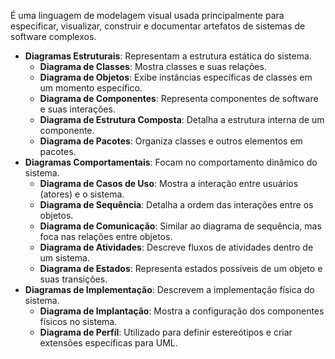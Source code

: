 É uma linguagem de modelagem visual usada principalmente para especificar, visualizar, construir e documentar artefatos de sistemas de software complexos.

- **Diagramas Estruturais**: Representam a estrutura estática do sistema.
    - **Diagrama de Classes**: Mostra classes e suas relações.
    - **Diagrama de Objetos**: Exibe instâncias específicas de classes em um momento específico.
    - **Diagrama de Componentes**: Representa componentes de software e suas interações.
    - **Diagrama de Estrutura Composta**: Detalha a estrutura interna de um componente.
    - **Diagrama de Pacotes**: Organiza classes e outros elementos em pacotes.
- **Diagramas Comportamentais**: Focam no comportamento dinâmico do sistema.
    - **Diagrama de Casos de Uso**: Mostra a interação entre usuários (atores) e o sistema.
    - **Diagrama de Sequência**: Detalha a ordem das interações entre os objetos.
    - **Diagrama de Comunicação**: Similar ao diagrama de sequência, mas foca nas relações entre objetos.
    - **Diagrama de Atividades**: Descreve fluxos de atividades dentro de um sistema.
    - **Diagrama de Estados**: Representa estados possíveis de um objeto e suas transições.
-  **Diagramas de Implementação**: Descrevem a implementação física do sistema.
    - **Diagrama de Implantação**: Mostra a configuração dos componentes físicos no sistema.
    - **Diagrama de Perfil**: Utilizado para definir estereótipos e criar extensões específicas para UML.